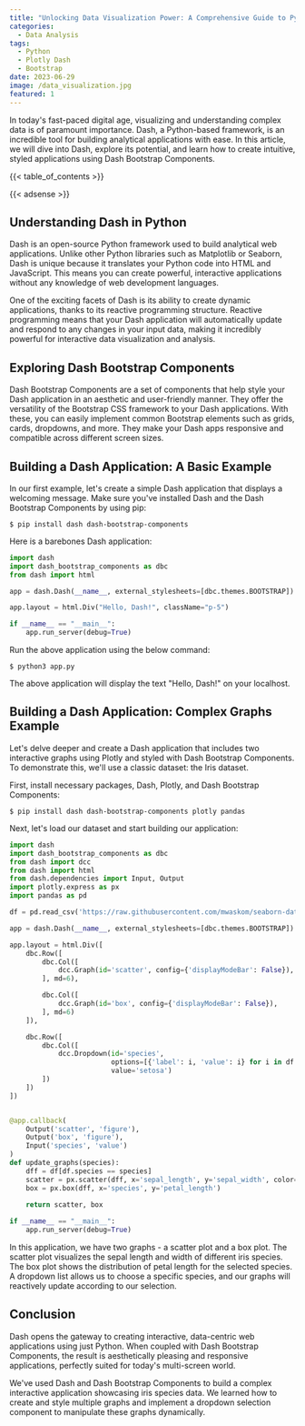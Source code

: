 ```yaml
---
title: "Unlocking Data Visualization Power: A Comprehensive Guide to Python Dash with Bootstrap"
categories:
  - Data Analysis
tags:
  - Python
  - Plotly Dash
  - Bootstrap
date: 2023-06-29
image: /data_visualization.jpg
featured: 1
---
```

In today's fast-paced digital age, visualizing and understanding complex data is of paramount importance. Dash, a Python-based framework, is an incredible tool for building analytical applications with ease. In this article, we will dive into Dash, explore its potential, and learn how to create intuitive, styled applications using Dash Bootstrap Components.

{{< table_of_contents >}}

{{< adsense >}}

## Understanding Dash in Python
Dash is an open-source Python framework used to build analytical web applications. Unlike other Python libraries such as Matplotlib or Seaborn, Dash is unique because it translates your Python code into HTML and JavaScript. This means you can create powerful, interactive applications without any knowledge of web development languages.

One of the exciting facets of Dash is its ability to create dynamic applications, thanks to its reactive programming structure. Reactive programming means that your Dash application will automatically update and respond to any changes in your input data, making it incredibly powerful for interactive data visualization and analysis.

## Exploring Dash Bootstrap Components
Dash Bootstrap Components are a set of components that help style your Dash application in an aesthetic and user-friendly manner. They offer the versatility of the Bootstrap CSS framework to your Dash applications. With these, you can easily implement common Bootstrap elements such as grids, cards, dropdowns, and more. They make your Dash apps responsive and compatible across different screen sizes.

## Building a Dash Application: A Basic Example
In our first example, let's create a simple Dash application that displays a welcoming message. Make sure you've installed Dash and the Dash Bootstrap Components by using pip:

```shell
$ pip install dash dash-bootstrap-components
```
Here is a barebones Dash application:

```python
import dash
import dash_bootstrap_components as dbc
from dash import html

app = dash.Dash(__name__, external_stylesheets=[dbc.themes.BOOTSTRAP])

app.layout = html.Div("Hello, Dash!", className="p-5")

if __name__ == "__main__":
    app.run_server(debug=True)
```
Run the above application using the below command:

```shell
$ python3 app.py
```
The above application will display the text "Hello, Dash!" on your localhost.

## Building a Dash Application: Complex Graphs Example
Let's delve deeper and create a Dash application that includes two interactive graphs using Plotly and styled with Dash Bootstrap Components. To demonstrate this, we'll use a classic dataset: the Iris dataset.

First, install necessary packages, Dash, Plotly, and Dash Bootstrap Components:

```shell
$ pip install dash dash-bootstrap-components plotly pandas
```

Next, let's load our dataset and start building our application:

```python
import dash
import dash_bootstrap_components as dbc
from dash import dcc
from dash import html
from dash.dependencies import Input, Output
import plotly.express as px
import pandas as pd

df = pd.read_csv('https://raw.githubusercontent.com/mwaskom/seaborn-data/master/iris.csv')

app = dash.Dash(__name__, external_stylesheets=[dbc.themes.BOOTSTRAP])

app.layout = html.Div([
    dbc.Row([
        dbc.Col([
            dcc.Graph(id='scatter', config={'displayModeBar': False}),
        ], md=6),

        dbc.Col([
            dcc.Graph(id='box', config={'displayModeBar': False}),
        ], md=6)
    ]),

    dbc.Row([
        dbc.Col([
            dcc.Dropdown(id='species',
                         options=[{'label': i, 'value': i} for i in df.species.unique()],
                         value='setosa')
        ])
    ])
])


@app.callback(
    Output('scatter', 'figure'),
    Output('box', 'figure'),
    Input('species', 'value')
)
def update_graphs(species):
    dff = df[df.species == species]
    scatter = px.scatter(dff, x='sepal_length', y='sepal_width', color='species')
    box = px.box(dff, x='species', y='petal_length')
    
    return scatter, box

if __name__ == "__main__":
    app.run_server(debug=True)
```
In this application, we have two graphs - a scatter plot and a box plot. The scatter plot visualizes the sepal length and width of different iris species. The box plot shows the distribution of petal length for the selected species. A dropdown list allows us to choose a specific species, and our graphs will reactively update according to our selection.

## Conclusion
Dash opens the gateway to creating interactive, data-centric web applications using just Python. When coupled with Dash Bootstrap Components, the result is aesthetically pleasing and responsive applications, perfectly suited for today's multi-screen world.

We've used Dash and Dash Bootstrap Components to build a complex interactive application showcasing iris species data. We learned how to create and style multiple graphs and implement a dropdown selection component to manipulate these graphs dynamically.